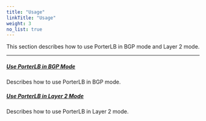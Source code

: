 ```yaml
---
title: "Usage"
linkTitle: "Usage"
weight: 3
no_list: true
---
```


This section describes how to use PorterLB in BGP mode and Layer 2 mode.

---

##### **[Use PorterLB in BGP Mode](/docs/getting-started/usage/use-porter-in-bgp-mode/)**

Describes how to use PorterLB in BGP mode.

##### **[Use PorterLB in Layer 2 Mode](/docs/getting-started/usage/use-porter-in-layer-2-mode/)**

Describes how to use PorterLB in Layer 2 mode.